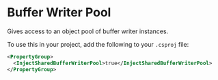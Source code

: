 # Buffer Writer Pool

Gives access to an object pool of buffer writer instances.

To use this in your project, add the following to your `.csproj` file:

```xml
<PropertyGroup>
  <InjectSharedBufferWriterPool>true</InjectSharedBufferWriterPool>
</PropertyGroup>
```
